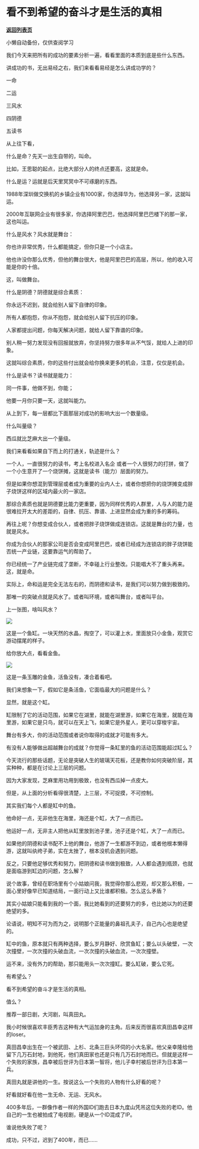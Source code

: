 # 看不到希望的奋斗才是生活的真相

[**返回列表页**](/gzh/记忆承载3)

小懒自动备份，仅供查阅学习

我们今天来把所有的成功的要素分析一遍，看看里面的本质到底是些什么东西。

  

讲成功的书，无出易经之右，我们来看看易经是怎么讲成功学的？

  

一命

二运

三风水

四阴德

五读书

  

从上往下看，

什么是命？先天一出生自带的，叫命。

  

比如，王思聪的起点，比绝大部分人的终点还要高，这就是命。

  

什么是运？运就是后天里冥冥中不可琢磨的东西。

  

1988年深圳做交换机的乡镇企业有1000家，你选择华为，他选择另一家，这就叫运。

  

2000年互联网企业有很多家，你选择阿里巴巴，他选择阿里巴巴楼下的那一家，这也叫运。

  

什么是风水？风水就是舞台：

  

你也许非常优秀，什么都能搞定，但你只是一个小店主。

他也许没你那么优秀，但他的舞台很大，他是阿里巴巴的高层，所以，他的收入可能是你的十倍。

  

这，叫做舞台。

  

什么是阴德？阴德就是综合素质：

  

你永远不迟到，就会给别人留下自律的印象。

所有人都抱怨，你从不抱怨，就会给别人留下抗压的印象。

人家都提出问题，你每天解决问题，就给人留下靠谱的印象。

别人稍一努力发现没有回报就放弃，你坚持努力很多年从不气馁，就给人上进的印象。

  

这就叫综合素质，你的这些付出就会给你换来更多的机会，注意，仅仅是机会。

  

什么是读书？读书就是能力：

  

同一件事，他做不到，你能；

他要一月你只要一天，这就叫能力。

  

从上到下，每一层都比下面那层对成功的影响大出一个数量级。

  

什么叫量级？

  

西瓜就比芝麻大出一个量级。

  

我们来看看如果自下而上的打通关，轨迹是什么？

  

一个人，一直很努力的读书，考上名校进入名企 或者一个人很努力的打拼，做了一个小生意开了一个烧饼摊，这就是读书（能力）层面的努力。

  

但是如果你想混到管理层或者成为重要的业内人士，或者你想把你的烧饼摊变成胖子烧饼这样的区域内最火的一家店。

  

那综合素质也就是阴德要比能力更重要，因为同样优秀的人群里，人与人的能力是很难拉开太大的差距的，自律、抗压、靠谱、上进显然会成为重的多的筹码。

  

再往上呢？你想变成合伙人，或者把胖子烧饼做成连锁店。这就是舞台的力量，也就是风水。

  

你成为合伙人的那家公司是否会变成阿里巴巴，或者已经成为连锁店的胖子烧饼能否统一产业链，这要靠运气的帮助了。

  

你已经统一了产业链完成了垄断，不幸碰上行业整改。只能唱大不了重头再来。这，就是命。

  

实际上，命和运是完全无法左右的，而阴德和读书，是我们可以努力做到极致的。

  

那唯一的突破点就是风水了。或者叫环境，或者叫舞台，或者叫平台。

  

上一张图，啥叫风水？

![](https://mmbiz.qpic.cn/mmbiz_png/VToK8ByghCiaweneelX3h1JibBXkfQwN9eeN10UH4yQEaZiazN5dM5THbkicfTsZYLUQPhCvoj7bfNkH4e3s7FhSrg/640?wx_fmt=png)

这是一个鱼缸。一块天然的水晶，掏空了，可以灌上水，里面放只小金鱼，观赏它游动摆尾的样子。

  

给你放大点，看看金鱼。

![](https://mmbiz.qpic.cn/mmbiz_png/VToK8ByghCiaweneelX3h1JibBXkfQwN9e8vw0dWSibE9HXq6UrT3DxouzsYQe8y8FD2qKklNGaTW86cAibBc9NdXQ/640?wx_fmt=png)

这是一条玉雕的金鱼，活鱼没有，凑合着看吧。

  

我们来想象一下，假如它是条活鱼，它面临最大的问题是什么？

显然，就是这个缸。

  

缸限制了它的活动范围，如果它在湖里，就能在湖里游，如果它在海里，就能在海里游，如果它是只鸟，就可以在天上飞，如果它是外星人，更可以穿梭宇宙。

  

舞台有多大，你的活动范围或者说你取得的成就才可能有多大。

  

有没有人能够做出超越舞台的成就？你觉得一条缸里的鱼的活动范围能超过缸么？

  

今天流行的那些话题，无论是突破人生的玻璃天花板，还是教你如何突破阶层，其实种种，都是在讨论上三层的问题。

  

因为大家发现，芝麻里用功用到极致，也没有西瓜掉一点皮大。

  

但是，从上面的分析看得很清楚，上三层，不可捉摸，不可控制。

  

其实我们每个人都是缸中的鱼。

  

他命好一点，无非他生在海里，海还是个缸，大了一点而已。

他运好一点，无非主人把他从缸里放到池子里，池子还是个缸，大了一点而已。

  

如果他的阴德和读书配不上他的舞台，他游了一生都游不到边，或者他根本懒得游，这就叫纨绔子弟，实在太挫了，根本没机会遇到问题。

  

反之，只要他足够优秀和努力，把阴德和读书做到极致，人人都会遇到瓶颈，也就是面临游到缸边的问题，怎么解？  

  

说个故事，曾经在职场里有个小姑娘问我，我觉得你那么悲观，却又那么积极，一面心里好像早已知道结局，一面行动上又比谁都积极。怎么这么矛盾？  

  

其实小姑娘只能看到我的一个面，我比她看到的还要努力的多，也比她以为的还要绝望的多。

  

论语说，明知不可为而为之，说明那个正能量的鼻祖孔夫子，自己内心也是绝望的。

  

缸中的鱼，原本就只有两种选择，要么岁月静好、欣赏鱼缸；要么以头破壁，一次次撞壁，一次次撞的头破血流，一次次撞的头破血流，一次次撞壁。

  

运不来，没有外力的帮助，那只能用头一次次撞缸。要么缸破，要么它死。  

  

有希望么？

  

看不到希望的奋斗才是生活的真相。

  

值么？

  

推荐一部日剧，大河剧，叫真田丸。

  

我小时候很喜欢丰臣秀吉这种有大气运加身的主角。后来反而很喜欢真田昌幸这样的loser。

  

真田昌幸出生在一个被武田、上杉、北条三巨头环伺的小大名家。他父亲幸隆给他留下几万石封地，到他死，他们真田家也还是只有几万石封地而已。但就是这样一个失败的家族，昌幸被后世评为日本第一智将，他儿子幸村被后世评为日本第一兵。

  

真田丸就是讲他的一生。按说这么一个失败的人物有什么好看的呢？

  

好看就好看在他一生无命、无运、无风水。

  

400多年后，一群像作者一样的外国ID们跑去日本九度山凭吊这位失败的老ID。他自己的一生也被拍成了电视剧，硬是从一个ID混成了IP。

  

谁说他失败了呢？

  

成功，只不过，迟到了400年，而已......

